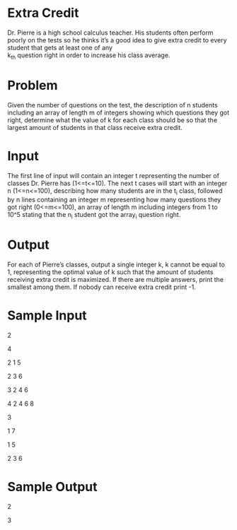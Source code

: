 # Extra Credit
Dr. Pierre is a high school calculus teacher. His students often perform poorly on the tests so he thinks it’s a good idea to give extra credit to every student that gets at least one of any            
k<sub>th</sub> question right in order to increase his class average. 

# Problem
Given the number of questions on the test, the description of n students including an array of length m of integers showing which questions they got right, determine what the value of k for each class should be so that the largest amount of students in that class receive extra credit.

# Input
The first line of input will contain an integer t representing the number of classes Dr. Pierre has (1<=t<=10). The next t cases will start with an integer n (1<=n<=100), describing how many students are in the t<sub>i</sub> class, followed by n lines containing an integer m representing how many questions they got right (0<=m<=100), an array of length m including integers from 1 to 10^5 stating that the n<sub>i</sub> student got the array<sub>i</sub> question right.

# Output
For each of Pierre’s classes, output a single integer k, k cannot be equal to 1, representing the optimal value of k such that the amount of students receiving extra credit is maximized. If there are multiple answers, print the smallest among them. If nobody can receive extra credit print -1.

# Sample Input
2

4

2 1 5

2 3 6

3 2 4 6

4 2 4 6 8

3

1 7

1 5

2 3 6


# Sample Output
2

3






